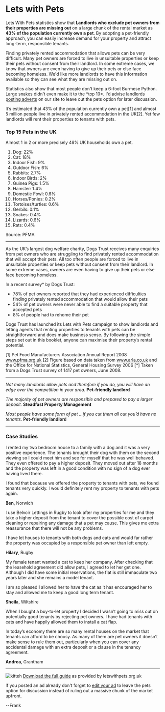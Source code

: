 Lets with Pets
==============

Lets With Pets statistics show that **Landlords who exclude pet owners from
their properties are missing out** on a large chunk of the rental market as
**43% of the population currently own a pet**. By adopting a pet-friendly
approach, you can easily increase demand for your property and attract
long-term, responsible tenants.


Finding privately rented accommodation that allows pets can be very difficult.
Many pet owners are forced to live in unsuitable properties or keep their pets
without consent from their landlord. In some extreme cases, we know that owners
are even having to give up their pets or else face becoming homeless. We'd like
more landlords to have this information available so they can see what they are
missing out on.


Statistics also show that most people don't keep a 6-foot Burmese Python. Large
snakes didn't even make it to the \*top 10\*. I'd advise landlords [posting
adverts](/post) on our site to leave out the pets option for later discussion.


It’s estimated that 43% of the population currently own a pet[1] and almost 5
million people live in privately rented accommodation in the UK[2]. Yet few
landlords will rent their properties to tenants with pets.


### Top 15 Pets in the UK


Almost 1 in 2 or more precisely 46% UK households own a pet.


1. Dog: 22%
2. Cat: 18%
3. Indoor Fish: 9%
4. Outdoor Fish: 6%
5. Rabbits: 2.7%
6. Indoor Birds: 2%
7. Guinea Pigs: 1.5%
8. Hamster: 1.4%
9. Domestic Fowl: 0.6%
10. Horses/Ponies: 0.2%
11. Tortoises/turtles: 0.6%
12. Gerbils: 0.1%
13. Snakes: 0.4%
14. Lizards: 0.6%
15. Rats: 0.4%


Source: PFMA




---


As the UK’s largest dog welfare charity, Dogs Trust receives many enquiries from
pet owners who are struggling to find privately rented accommodation that will
accept their pets. All too often people are forced to live in unsuitable
properties or keep pets without consent from their landlord. In some extreme
cases, owners are even having to give up their pets or else face becoming
homeless.


In a recent survey\* by Dogs Trust:


* 78% of pet owners reported that they had experienced difficulties finding privately rented accommodation that would allow their pets
* 54% of pet owners were never able to find a suitable property that accepted pets
* 8% of people had to rehome their pet


Dogs Trust has launched its Lets with Pets campaign to show landlords and
letting agents that renting properties to tenants with pets can be
straightforward and does make business sense. By following the simple steps set
out in this booklet, anyone can maximise their property’s rental potential.


[1] Pet Food Manufacturers Association Annual Report 2008 www.pfma.org.uk    [2]
Figure based on data taken from www.arla.co.uk and the Office for National
Statistics, General Housing    Survey 2006    [\*] Taken from a Dogs Trust
survey of 1417 pet owners, June 2008.




---


*Not many landlords allow pets and therefore if you do, you will have an edge
over the competition in your area.*    **Pet-friendly landlord**


*The majority of pet owners are responsible and prepared to pay a larger
deposit.*    **Steadfast Property Management**


*Most people have some form of pet ...if you cut them all out you’d have no
tenants.*    **Pet-friendly landlord**




---


### Case Studies


I rented my two bedroom house to a family with a dog and it was a very positive
experience. The tenants brought their dog with them on the second viewing so I
could meet him and see for myself that he was well behaved. They even offered to
pay a higher deposit. They moved out after 18 months and the property was left
in a good condition with no sign of a dog ever having lived there.


I found that because we offered the property to tenants with pets, we found
tenants very quickly. I would definitely rent my property to tenants with pets
again.


**Ben**, Norwich


I use Belvoir Lettings in Rugby to look after my properties for me and they take
a higher deposit from the tenant to cover the possible cost of carpet cleaning
or repairing any damage that a pet may cause. This gives me extra reassurance
that there will not be any problems.


I have let houses to tenants with both dogs and cats and would far rather the
property was occupied by a responsible pet owner than left empty.


**Hilary**, Rugby


My female tenant wanted a cat to keep her company. After checking that the
leasehold agreement did allow pets, I agreed to let her get one. Although I did
have some initial reservations, the flat is still immaculate two years later and
she remains a model tenant.


I am so pleased I allowed her to have the cat as it has encouraged her to stay
and allowed me to keep a good long term tenant.


**Sheila**, Wiltshire


When I bought a buy-to-let property I decided I wasn’t going to miss out on
potentially good tenants by rejecting pet owners. I have had tenants with cats
and have happily allowed them to install a cat flap.


In today’s economy there are so many rental houses on the market that tenants
can afford to be choosy. As many of them are pet owners it doesn’t make sense to
rule them out, particularly when you can cover any accidental damage with an
extra deposit or a clause in the tenancy agreement.


**Andrea**, Grantham




---


![kitteh](/media/images/kitteh.jpg)     [Download the full
guide](/media/renting-to-pet-owners.pdf) as provided by letswithpets.org.uk


If you posted an ad already don't forget to [edit your ad](/ads) to leave the
pets option for discussion instead of ruling out a massive chunk of the market
upfront.


--Frank


